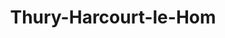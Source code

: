 ---
title: Thury-Harcourt-le-Hom
url: /thury-harcourt-le-hom/
latitude: 48.986
longitude: -0.477
---